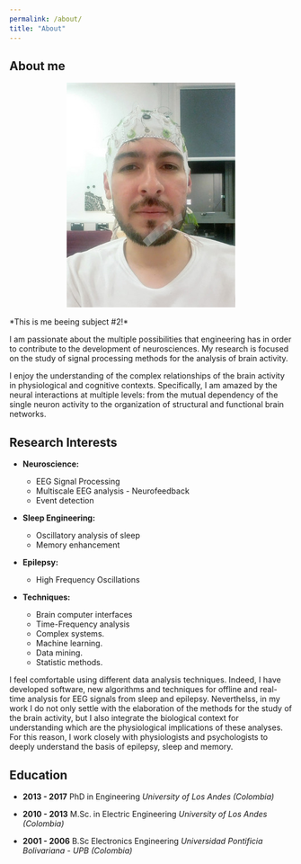 ```yaml
---
permalink: /about/
title: "About"
---
```


## About me

<p align="center"> 
<img src="\assets\images\subject_mgnm.jpg">
</p>
*This is me beeing subject #2!*

I am passionate about the multiple possibilities that engineering has in order to contribute to the development of neurosciences. My research is focused on the study of signal processing methods for the analysis of brain activity.

I enjoy the understanding of the complex relationships of the brain activity in physiological and cognitive contexts. Specifically, I am amazed by the neural interactions at multiple levels: from the mutual dependency of the single neuron activity to the organization of structural and functional brain networks. 

## Research Interests

- **Neuroscience:** 
	- EEG Signal Processing
	- Multiscale EEG analysis
	-​ Neurofeedback
	- Event detection

- **Sleep Engineering:**
	- Oscillatory analysis of sleep
	- Memory enhancement	

- **Epilepsy:**
	- High Frequency Oscillations

- **Techniques:**
	- Brain computer interfaces 
	- Time-Frequency analysis
	- Complex systems.
	- Machine learning.
	- Data mining.
	- Statistic methods.

I feel comfortable using different data analysis techniques. Indeed, I have developed software, new algorithms and techniques for offline and real-time analysis for EEG signals from sleep and epilepsy. Neverthelss, in my work I do not only settle with the elaboration of the methods for the study of the brain activity, but I also integrate the biological context for understanding which are the physiological implications of these analyses. For this reason, I work closely with physiologists and psychologists to deeply understand the basis of epilepsy, sleep and memory.


## Education

- **2013 - 2017**
	PhD in Engineering
	*University of Los Andes (Colombia)*

- **2010 - 2013**
	M.Sc. in Electric Engineering
	*University of Los Andes (Colombia)*

- **2001 - 2006**
	B.Sc Electronics Engineering
	*Universidad Pontificia Bolivariana - UPB (Colombia)*



